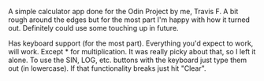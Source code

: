 A simple calculator app done for the Odin Project by me, Travis F.
A bit rough around the edges but for the most part I'm happy with how it turned out.
Definitely could use some touching up in future.


Has keyboard support (for the most part). Everything you'd expect to work, will work.
Except * for multiplication. It was really picky about that, so I left it alone.
To use the SIN, LOG, etc. buttons with the keyboard just type them out (in lowercase).
If that functionality breaks just hit "Clear".
